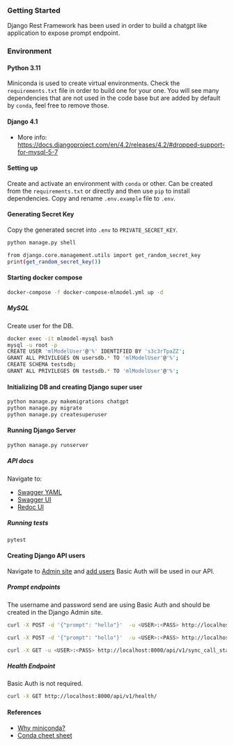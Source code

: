 ### Getting Started

Django Rest Framework has been used in order to build a chatgpt like application to expose prompt endpoint. 

### Environment

#### Python 3.11

Miniconda is used to create virtual environments. Check the `requirements.txt` file in order to build one for your one.
You will see many dependencies that are not used in the code base but are added by default by `conda`, feel free to remove those.

#### Django 4.1

- More info: https://docs.djangoproject.com/en/4.2/releases/4.2/#dropped-support-for-mysql-5-7

#### Setting up

Create and activate an environment with `conda` or other. Can be created from the `requirements.txt` or directly and then use `pip` to install dependencies.
Copy and rename `.env.example` file to `.env`.

#### Generating Secret Key

Copy the generated secret into `.env` to `PRIVATE_SECRET_KEY`.

```bash
python manage.py shell

from django.core.management.utils import get_random_secret_key
print(get_random_secret_key())
```

#### Starting docker compose

```bash
docker-compose -f docker-compose-mlmodel.yml up -d
```

##### MySQL

Create user for the DB.

```bash
docker exec -it mlmodel-mysql bash
mysql -u root -p
CREATE USER 'mlModelUser'@'%' IDENTIFIED BY 's3c3rTpaZZ';
GRANT ALL PRIVILEGES ON usersdb.* TO 'mlModelUser'@'%';
CREATE SCHEMA testsdb;
GRANT ALL PRIVILEGES ON testsdb.* TO 'mlModelUser'@'%';
```

#### Initializing DB and creating Django super user

```bash
python manage.py makemigrations chatgpt
python manage.py migrate
python manage.py createsuperuser
```

#### Running Django Server

````bash
python manage.py runserver
````

##### API docs

Navigate to:
- [Swagger YAML](http://localhost:8000/api/v1/schema/)
- [Swagger UI](http://localhost:8000/api/v1/schema/swagger-ui/)
- [Redoc UI](http://localhost:8000/api/v1/schema/redoc/)

##### Running tests

```bash
pytest
```

#### Creating Django API users

Navigate to [Admin site](http://localhost:8000/admin/) and [add users](https://docs.djangoproject.com/en/dev/topics/auth/default/#id6)
Basic Auth will be used in our API.

##### Prompt endpoints

The username and password send are using Basic Auth and should be created in the Django Admin site.

```bash
curl -X POST -d '{"prompt": "hello"}'  -u <USER>:<PASS> http://localhost:8000/api/v1/call_model/
```

```bash
curl -X POST -d '{"prompt": "hello"}'  -u <USER>:<PASS> http://localhost:8000/api/v1/sync_call_model/
```

```bash
curl -X GET -u <USER>:<PASS> http://localhost:8000/api/v1/sync_call_status/<job_id>
```

##### Health Endpoint

Basic Auth is not required.

```bash
curl -X GET http://localhost:8000/api/v1/health/
```

#### References

- [Why miniconda?](https://docs.anaconda.com/free/distro-or-miniconda/)
- [Conda cheet sheet](https://docs.conda.io/projects/conda/en/latest/_downloads/843d9e0198f2a193a3484886fa28163c/conda-cheatsheet.pdf)

